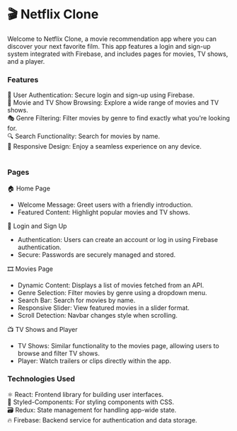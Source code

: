 <h1>🎬 Netflix Clone</h1>

Welcome to Netflix Clone, a movie recommendation app where you can discover your next favorite film. This app features a login and sign-up system integrated with Firebase, and includes pages for movies, TV shows, and a player.
<br>
<h3>Features</h3>

🔐 User Authentication: Secure login and sign-up using Firebase.  
🎥 Movie and TV Show Browsing: Explore a wide range of movies and TV shows.  
🎭 Genre Filtering: Filter movies by genre to find exactly what you're looking for.  
🔍 Search Functionality: Search for movies by name.  
📱 Responsive Design: Enjoy a seamless experience on any device.  
<br>
<h3>Pages</h3>

🏠 Home Page  
- Welcome Message: Greet users with a friendly introduction.  
- Featured Content: Highlight popular movies and TV shows.  

🔑 Login and Sign Up  
- Authentication: Users can create an account or log in using Firebase authentication.  
- Secure: Passwords are securely managed and stored.  

🎞️ Movies Page  
- Dynamic Content: Displays a list of movies fetched from an API.  
- Genre Selection: Filter movies by genre using a dropdown menu.  
- Search Bar: Search for movies by name.  
- Responsive Slider: View featured movies in a slider format.  
- Scroll Detection: Navbar changes style when scrolling.  

📺 TV Shows and Player  
- TV Shows: Similar functionality to the movies page, allowing users to browse and filter TV shows.  
- Player: Watch trailers or clips directly within the app.  

<h3>Technologies Used</h3>

⚛️ React: Frontend library for building user interfaces.  
🎨 Styled-Components: For styling components with CSS.  
🗃️ Redux: State management for handling app-wide state.  
🔥 Firebase: Backend service for authentication and data storage.  
